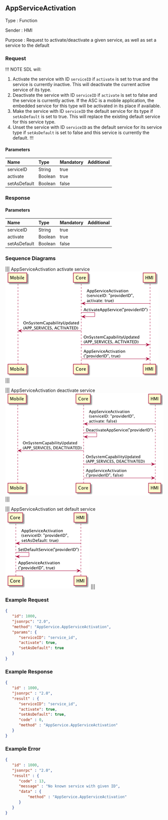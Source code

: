 ## AppServiceActivation

Type
: Function

Sender
: HMI

Purpose
: Request to activate/deactivate a given service, as well as set a service to the default

### Request

!!! NOTE
SDL will:
1. Activate the service with ID `serviceID` if `activate` is set to true and the service is currently inactive. This will deactivate the current active service of its type.
2. Deactivate the service with ID `serviceID` if `activate` is set to false and the service is currently active. If the ASC is a mobile application, the embedded service for this type will be activated in its place if available.
3. Make the service with ID `serviceID` the default service for its type if `setAsDefault` is set to true. This will replace the existing default service for this service type.
4. Unset the service with ID `serviceID` as the default service for its service type if `setAsDefault` is set to false and this service is currently the default.
!!!

#### Parameters

|Name|Type|Mandatory|Additional|
|:---|:---|:--------|:---------|
|serviceID|String|true||
|activate|Boolean|true||
|setAsDefault|Boolean|false||

### Response

#### Parameters

|Name|Type|Mandatory|Additional|
|:---|:---|:--------|:---------|
|serviceID|String|true||
|activate|Boolean|true||
|setAsDefault|Boolean|false||

### Sequence Diagrams
|||
AppServiceActivation activate service
![AppServiceActivation](./assets/AppServiceActivation_ActivateService_Success.png)
|||

|||
AppServiceActivation deactivate service
![AppServiceActivation](./assets/AppServiceActivation_DeactivateService_Success.png)
|||

|||
AppServiceActivation set default service
![AppServiceActivation](./assets/AppServiceActivation_SetAsDefault_Success.png)
|||

### Example Request

```json
{
   "id": 1000,
   "jsonrpc": "2.0",
   "method": "AppService.AppServiceActivation",
   "params": {
      "serviceID": "service_id",
      "activate": true,
      "setAsDefault": true
   }
}
```

### Example Response

```json
{
   "id" : 1000,
   "jsonrpc" : "2.0",
   "result" : {
      "serviceID": "service_id",
      "activate": true,
      "setAsDefault": true,
      "code" : 0,
      "method" : "AppService.AppServiceActivation"
   }
}
```

### Example Error

```json
{
   "id" : 1000,
   "jsonrpc" : "2.0",
   "result" : {
      "code" : 13,
      "message" : "No known service with given ID",
      "data" : {
          "method" : "AppService.AppServiceActivation"
      }
   }
}
```
